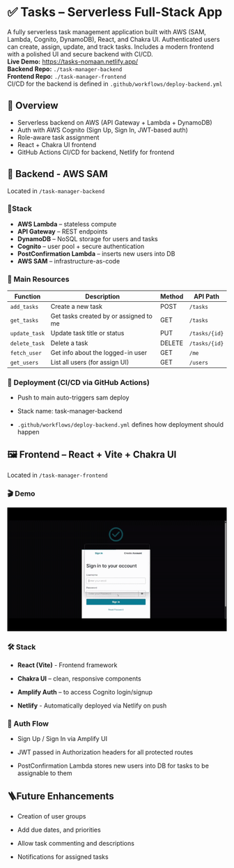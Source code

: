 # ✅ Tasks – Serverless Full-Stack App
A fully serverless task management application built with AWS (SAM, Lambda, Cognito, DynamoDB), React, and Chakra UI. Authenticated users can create, assign, update, and track tasks. Includes a modern frontend with a polished UI and secure backend with CI/CD.<br>
**Live Demo:** https://tasks-nomaan.netlify.app/
<br>**Backend Repo:** ```./task-manager-backend```
<br>**Frontend Repo:** ```./task-manager-frontend```
<br>CI/CD for the backend is defined in ```.github/workflows/deploy-backend.yml```

## 🌟 Overview

- Serverless backend on AWS (API Gateway + Lambda + DynamoDB)
- Auth with AWS Cognito (Sign Up, Sign In, JWT-based auth)
- Role-aware task assignment
- React + Chakra UI frontend
- GitHub Actions CI/CD for backend, Netlify for frontend


## 🧱 Backend - AWS SAM

Located in ```/task-manager-backend```

### 🔨Stack

- **AWS Lambda** – stateless compute
- **API Gateway** – REST endpoints
- **DynamoDB** – NoSQL storage for users and tasks
- **Cognito** – user pool + secure authentication
- **PostConfirmation Lambda** – inserts new users into DB
- **AWS SAM** – infrastructure-as-code


### 📁 Main Resources

| Function              | Description                            | Method | API Path             |
|-----------------------|----------------------------------------|--------|------------------|
| `add_tasks`     | Create a new task                      | POST   | `/tasks`         |
| `get_tasks`    | Get tasks created by or assigned to me | GET    | `/tasks`         |
| `update_task`  | Update task title or status            | PUT    | `/tasks/{id}`    |
| `delete_task`  | Delete a task                          | DELETE | `/tasks/{id}`    |
| `fetch_user`          | Get info about the logged-in user      | GET    | `/me`            |
| `get_users`       | List all users (for assign UI)         | GET    | `/users`         |

### 🚀  Deployment (CI/CD via GitHub Actions)


- Push to main auto-triggers sam deploy

- Stack name: task-manager-backend

- ```.github/workflows/deploy-backend.yml``` defines how deployment should happen

## 🖼️ Frontend – React + Vite + Chakra UI
Located in ```/task-manager-frontend```

### 🎬 Demo
![Task Manager Demo](./tasks_spedup.gif)

### 🛠 Stack

- **React (Vite)** - Frontend framework

- **Chakra UI** – clean, responsive components

- **Amplify Auth** – to access Cognito login/signup

- **Netlify** - Automatically deployed via Netlify on push

### 🔐 Auth Flow
- Sign Up / Sign In via Amplify UI

- JWT passed in Authorization headers for all protected routes

- PostConfirmation Lambda stores new users into DB for tasks to be assignable to them

## 🪜Future Enhancements

- Creation of user groups

- Add due dates, and priorities

- Allow task commenting and descriptions

- Notifications for assigned tasks